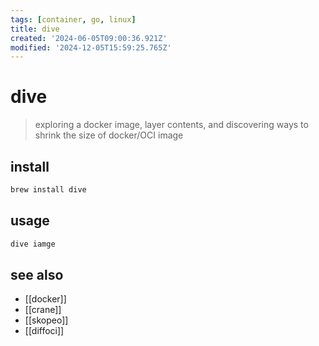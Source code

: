 ```yaml
---
tags: [container, go, linux]
title: dive
created: '2024-06-05T09:00:36.921Z'
modified: '2024-12-05T15:59:25.765Z'
---
```


# dive

> exploring a docker image, layer contents, and discovering ways to shrink the size of docker/OCI image

## install

```sh
brew install dive
```

## usage

```sh
dive iamge
```

## see also

- [[docker]]
- [[crane]]
- [[skopeo]]
- [[diffoci]]
